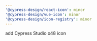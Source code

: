 ```yaml
---
'@cypress-design/react-icon': minor
'@cypress-design/vue-icon': minor
'@cypress-design/icon-registry': minor
---
```


add Cypress Studio x48 icon